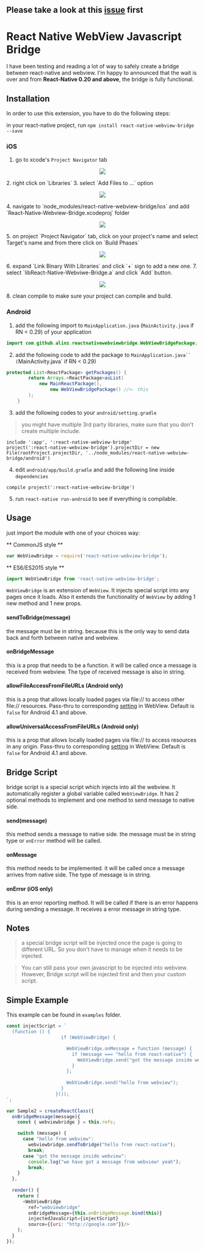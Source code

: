 ## Please take a look at this [issue](https://github.com/alinz/react-native-webview-bridge/issues/109) first

# React Native WebView Javascript Bridge
I have been testing and reading a lot of way to safely create a bridge between react-native and webview. I'm happy to announced that the wait is over and from **React-Native 0.20 and above**, the bridge is fully functional.



## Installation

In order to use this extension, you have to do the following steps:

in your react-native project, run `npm install react-native-webview-bridge --save`

### iOS

1. go to xcode's `Project Navigator` tab
<p align="center">
    <img src ="https://raw.githubusercontent.com/alinz/react-native-webview-bridge/master/doc/assets/01.png" />
</p>
2. right click on `Libraries`
3. select `Add Files to ...` option
<p align="center">
    <img src ="https://raw.githubusercontent.com/alinz/react-native-webview-bridge/master/doc/assets/02.png" />
</p>
4. navigate to `node_modules/react-native-webview-bridge/ios` and add `React-Native-Webview-Bridge.xcodeproj` folder
<p align="center">
    <img src ="https://raw.githubusercontent.com/alinz/react-native-webview-bridge/master/doc/assets/03.png" />
</p>
5. on project `Project Navigator` tab, click on your project's name and select Target's name and from there click on `Build Phases`
<p align="center">
    <img src ="https://raw.githubusercontent.com/alinz/react-native-webview-bridge/master/doc/assets/04.png" />
</p>
6. expand `Link Binary With Libraries` and click `+` sign to add a new one.
7. select `libReact-Native-Webviwe-Bridge.a` and click `Add` button.
<p align="center">
    <img src ="https://raw.githubusercontent.com/alinz/react-native-webview-bridge/master/doc/assets/05.png" />
</p>
8. clean compile to make sure your project can compile and build.

### Android

1. add the following import to `MainApplication.java` (`MainActivity.java` if RN < 0.29) of your application

```java
import com.github.alinz.reactnativewebviewbridge.WebViewBridgePackage;
```

2. add the following code to add the package to `MainApplication.java`` (`MainActivity.java` if RN < 0.29)

```java
protected List<ReactPackage> getPackages() {
        return Arrays.<ReactPackage>asList(
            new MainReactPackage(),
                new WebViewBridgePackage() //<- this
        );
    }
```

3. add the following codes to your `android/setting.gradle`

> you might have multiple 3rd party libraries, make sure that you don't create multiple include.

```
include ':app', ':react-native-webview-bridge'
project(':react-native-webview-bridge').projectDir = new File(rootProject.projectDir, '../node_modules/react-native-webview-bridge/android')
```

4. edit `android/app/build.gradle` and add the following line inside `dependencies`

```
compile project(':react-native-webview-bridge')
```

5. run `react-native run-android` to see if everything is compilable.

## Usage

just import the module with one of your choices way:

** CommonJS style **

```js
var WebViewBridge = require('react-native-webview-bridge');
```

** ES6/ES2015 style **

```js
import WebViewBridge from 'react-native-webview-bridge';
```

`WebViewBridge` is an extension of `WebView`. It injects special script into any pages once it loads. Also it extends the functionality of `WebView` by adding 1 new method and 1 new props.

#### sendToBridge(message)
the message must be in string. because this is the only way to send data back and forth between native and webview.


#### onBridgeMessage
this is a prop that needs to be a function. it will be called once a message is received from webview. The type of received message is also in string.

#### allowFileAccessFromFileURLs (Android only)
this is a prop that allows locally loaded pages via file:// to access other file:// resources.  Pass-thru to corresponding [setting](https://developer.android.com/reference/android/webkit/WebSettings.html#setAllowFileAccessFromFileURLs(boolean)) in WebView. Default is `false` for Android 4.1 and above.

#### allowUniversalAccessFromFileURLs (Android only)
this is a prop that allows locally loaded pages via file:// to access resources in any origin.  Pass-thru to corresponding [setting](https://developer.android.com/reference/android/webkit/WebSettings.html#setAllowUniversalAccessFromFileURLs(boolean)) in WebView.  Default is `false` for Android 4.1 and above.

## Bridge Script

bridge script is a special script which injects into all the webview. It automatically register a global variable called `WebViewBridge`. It has 2 optional methods to implement and one method to send message to native side.

#### send(message)

this method sends a message to native side. the message must be in string type or `onError` method will be called.

#### onMessage

this method needs to be implemented. it will be called once a message arrives from native side. The type of message is in string.

#### onError (iOS only)

this is an error reporting method. It will be called if there is an error happens during sending a message. It receives a error message in string type.

## Notes

> a special bridge script will be injected once the page is going to different URL. So you don't have to manage when it needs to be injected.

> You can still pass your own javascript to be injected into webview. However, Bridge script will be injected first and then your custom script.


## Simple Example
This example can be found in `examples` folder.

```js
const injectScript = `
  (function () {
                    if (WebViewBridge) {

                      WebViewBridge.onMessage = function (message) {
                        if (message === "hello from react-native") {
                          WebViewBridge.send("got the message inside webview");
                        }
                      };
                
                      WebViewBridge.send("hello from webview");
                    }
                  }());
`;

var Sample2 = createReactClass({
  onBridgeMessage(message){
    const { webviewbridge } = this.refs;

    switch (message) {
      case "hello from webview":
        webviewbridge.sendToBridge("hello from react-native");
        break;
      case "got the message inside webview":
        console.log("we have got a message from webview! yeah");
        break;
    }
  },
  
  render() {
    return (
      <WebViewBridge
        ref="webviewbridge"
        onBridgeMessage={this.onBridgeMessage.bind(this)}
        injectedJavaScript={injectScript}
        source={{uri: "http://google.com"}}/>
    );
  }
});
```
